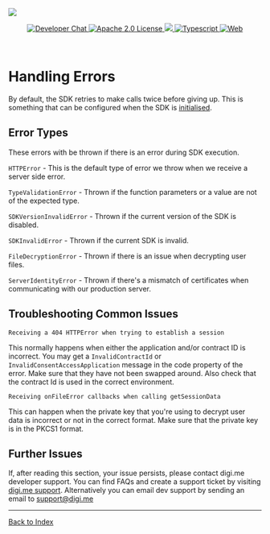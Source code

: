 ![](https://securedownloads.digi.me/partners/digime/SDKReadmeBanner.png)
<p align="center">
    <a href="https://developers.digi.me/slack/join">
        <img src="https://img.shields.io/badge/chat-slack-blueviolet.svg" alt="Developer Chat">
    </a>
    <a href="LICENSE">
        <img src="https://img.shields.io/badge/license-apache 2.0-blue.svg" alt="Apache 2.0 License">
    </a>
    <a href="#">
    	<img src="https://img.shields.io/badge/build-passing-brightgreen.svg">
    </a>
    <a href="https://www.typescriptlang.org/">
        <img src="https://img.shields.io/badge/language-typescript-ff69b4.svg" alt="Typescript">
    </a>
    <a href="https://developers.digi.me/">
        <img src="https://img.shields.io/badge/web-digi.me-red.svg" alt="Web">
    </a>
</p>

<br>

# Handling Errors

By default, the SDK retries to make calls twice before giving up. This is something that can be configured when the SDK is [initialised](./initialise-sdk.md).

## Error Types

These errors with be thrown if there is an error during SDK execution.

`HTTPError` - This is the default type of error we throw when we receive a server side error.

`TypeValidationError` - Thrown if the function parameters or a value are not of the expected type.

`SDKVersionInvalidError` - Thrown if the current version of the SDK is disabled.

`SDKInvalidError` - Thrown if the current SDK is invalid.

`FileDecryptionError` - Thrown if there is an issue when decrypting user files.

`ServerIdentityError` - Thrown if there's a mismatch of certificates when communicating with our production server.

## Troubleshooting Common Issues

`Receiving a 404 HTTPError when trying to establish a session`

This normally happens when either the application and/or contract ID is incorrect. You may get a `InvalidContractId` or `InvalidConsentAccessApplication` message in the code property of the error.
Make sure that they have not been swapped around. Also check that the contract Id is used in the correct environment.

`Receiving onFileError callbacks when calling getSessionData`

This can happen when the private key that you're using to decrypt user data is incorrect or not in the correct format. Make sure that the private key is in the PKCS1 format.


## Further Issues

If, after reading this section, your issue persists, please contact digi.me developer support. You can find FAQs and create a support ticket by visiting [digi.me support](http://digi.me/support). Alternatively you can email dev support by sending an email to support@digi.me

-----

[Back to Index](./README.md)
